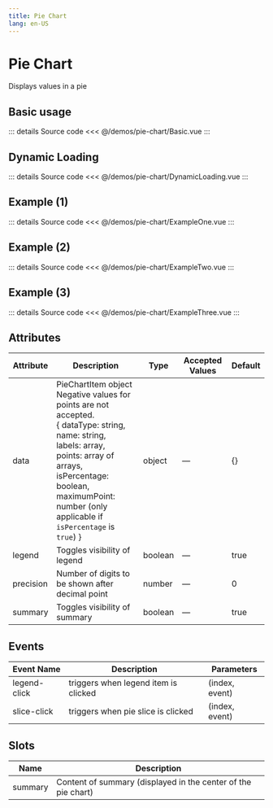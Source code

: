 ```yaml
---
title: Pie Chart
lang: en-US
---
```


# Pie Chart

Displays values in a pie

## Basic usage

<PieChartBasic />

::: details Source code
<<< @/demos/pie-chart/Basic.vue
:::

## Dynamic Loading

<PieChartDynamicLoading />

::: details Source code
<<< @/demos/pie-chart/DynamicLoading.vue
:::

## Example (1)

<PieChartExampleOne />

::: details Source code
<<< @/demos/pie-chart/ExampleOne.vue
:::

## Example (2)

<PieChartExampleTwo />

::: details Source code
<<< @/demos/pie-chart/ExampleTwo.vue
:::

## Example (3)

<PieChartExampleThree />

::: details Source code
<<< @/demos/pie-chart/ExampleThree.vue
:::

## Attributes

| Attribute | Description                                                                                                                                                                                                                                                                            | Type    | Accepted Values | Default |
| --------- | -------------------------------------------------------------------------------------------------------------------------------------------------------------------------------------------------------------------------------------------------------------------------------------- | ------- | --------------- | ------- |
| data      | PieChartItem object <br /> Negative values for points are not accepted. <br />{ dataType: string, <br /> name: string, <br /> labels: array, <br /> points: array of arrays, <br /> isPercentage: boolean, <br /> maximumPoint: number (only applicable if `isPercentage` is `true`) } | object  | —               | {}      |
| legend    | Toggles visibility of legend                                                                                                                                                                                                                                                           | boolean | —               | true    |
| precision | Number of digits to be shown after decimal point                                                                                                                                                                                                                                       | number  | —               | 0       |
| summary   | Toggles visibility of summary                                                                                                                                                                                                                                                          | boolean | —               | true    |

## Events

| Event Name   | Description                          | Parameters     |
| ------------ | ------------------------------------ | -------------- |
| legend-click | triggers when legend item is clicked | (index, event) |
| slice-click  | triggers when pie slice is clicked   | (index, event) |

## Slots

| Name    | Description                                                   |
| ------- | ------------------------------------------------------------- |
| summary | Content of summary (displayed in the center of the pie chart) |
